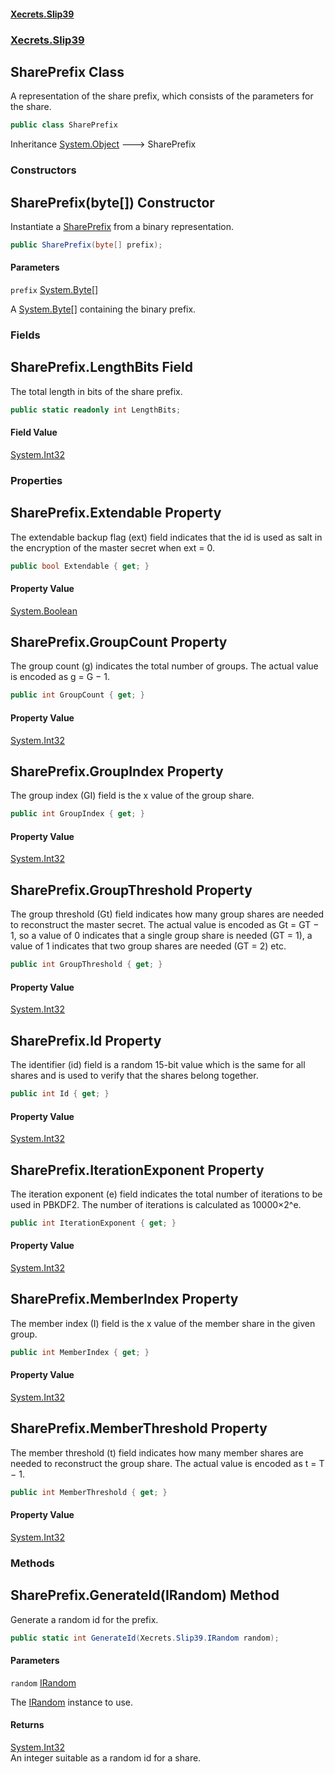 #### [Xecrets.Slip39](index.md 'index')
### [Xecrets.Slip39](Xecrets.Slip39.md 'Xecrets.Slip39')

## SharePrefix Class

A representation of the share prefix, which consists of the parameters for the share.

```csharp
public class SharePrefix
```

Inheritance [System.Object](https://docs.microsoft.com/en-us/dotnet/api/System.Object 'System.Object') &#129106; SharePrefix
### Constructors

<a name='Xecrets.Slip39.SharePrefix.SharePrefix(byte[])'></a>

## SharePrefix(byte[]) Constructor

Instantiate a [SharePrefix](Xecrets.Slip39.SharePrefix.md 'Xecrets.Slip39.SharePrefix') from a binary representation.

```csharp
public SharePrefix(byte[] prefix);
```
#### Parameters

<a name='Xecrets.Slip39.SharePrefix.SharePrefix(byte[]).prefix'></a>

`prefix` [System.Byte](https://docs.microsoft.com/en-us/dotnet/api/System.Byte 'System.Byte')[[]](https://docs.microsoft.com/en-us/dotnet/api/System.Array 'System.Array')

A [System.Byte](https://docs.microsoft.com/en-us/dotnet/api/System.Byte 'System.Byte')[] containing the binary prefix.
### Fields

<a name='Xecrets.Slip39.SharePrefix.LengthBits'></a>

## SharePrefix.LengthBits Field

The total length in bits of the share prefix.

```csharp
public static readonly int LengthBits;
```

#### Field Value
[System.Int32](https://docs.microsoft.com/en-us/dotnet/api/System.Int32 'System.Int32')
### Properties

<a name='Xecrets.Slip39.SharePrefix.Extendable'></a>

## SharePrefix.Extendable Property

The extendable backup flag (ext) field indicates that the id is used as
salt in the encryption of the master secret when ext = 0.

```csharp
public bool Extendable { get; }
```

#### Property Value
[System.Boolean](https://docs.microsoft.com/en-us/dotnet/api/System.Boolean 'System.Boolean')

<a name='Xecrets.Slip39.SharePrefix.GroupCount'></a>

## SharePrefix.GroupCount Property

The group count (g) indicates the total number of groups. The actual value is encoded as g = G − 1.

```csharp
public int GroupCount { get; }
```

#### Property Value
[System.Int32](https://docs.microsoft.com/en-us/dotnet/api/System.Int32 'System.Int32')

<a name='Xecrets.Slip39.SharePrefix.GroupIndex'></a>

## SharePrefix.GroupIndex Property

The group index (GI) field is the x value of the group share.

```csharp
public int GroupIndex { get; }
```

#### Property Value
[System.Int32](https://docs.microsoft.com/en-us/dotnet/api/System.Int32 'System.Int32')

<a name='Xecrets.Slip39.SharePrefix.GroupThreshold'></a>

## SharePrefix.GroupThreshold Property

The group threshold (Gt) field indicates how many group shares are needed to reconstruct the master secret. The
actual value is encoded as Gt = GT − 1, so a value of 0 indicates that a single group share is needed (GT = 1),
a value of 1 indicates that two group shares are needed (GT = 2) etc.

```csharp
public int GroupThreshold { get; }
```

#### Property Value
[System.Int32](https://docs.microsoft.com/en-us/dotnet/api/System.Int32 'System.Int32')

<a name='Xecrets.Slip39.SharePrefix.Id'></a>

## SharePrefix.Id Property

The identifier (id) field is a random 15-bit value which is the same for all shares and is used to verify that
the shares belong together.

```csharp
public int Id { get; }
```

#### Property Value
[System.Int32](https://docs.microsoft.com/en-us/dotnet/api/System.Int32 'System.Int32')

<a name='Xecrets.Slip39.SharePrefix.IterationExponent'></a>

## SharePrefix.IterationExponent Property

The iteration exponent (e) field indicates the total number of iterations to be used in PBKDF2. The number of
iterations is calculated as 10000×2^e.

```csharp
public int IterationExponent { get; }
```

#### Property Value
[System.Int32](https://docs.microsoft.com/en-us/dotnet/api/System.Int32 'System.Int32')

<a name='Xecrets.Slip39.SharePrefix.MemberIndex'></a>

## SharePrefix.MemberIndex Property

The member index (I) field is the x value of the member share in the given group.

```csharp
public int MemberIndex { get; }
```

#### Property Value
[System.Int32](https://docs.microsoft.com/en-us/dotnet/api/System.Int32 'System.Int32')

<a name='Xecrets.Slip39.SharePrefix.MemberThreshold'></a>

## SharePrefix.MemberThreshold Property

The member threshold (t) field indicates how many member shares are needed to reconstruct the group share. The
actual value is encoded as t = T − 1.

```csharp
public int MemberThreshold { get; }
```

#### Property Value
[System.Int32](https://docs.microsoft.com/en-us/dotnet/api/System.Int32 'System.Int32')
### Methods

<a name='Xecrets.Slip39.SharePrefix.GenerateId(Xecrets.Slip39.IRandom)'></a>

## SharePrefix.GenerateId(IRandom) Method

Generate a random id for the prefix.

```csharp
public static int GenerateId(Xecrets.Slip39.IRandom random);
```
#### Parameters

<a name='Xecrets.Slip39.SharePrefix.GenerateId(Xecrets.Slip39.IRandom).random'></a>

`random` [IRandom](Xecrets.Slip39.md#Xecrets.Slip39.IRandom 'Xecrets.Slip39.IRandom')

The [IRandom](Xecrets.Slip39.md#Xecrets.Slip39.IRandom 'Xecrets.Slip39.IRandom') instance to use.

#### Returns
[System.Int32](https://docs.microsoft.com/en-us/dotnet/api/System.Int32 'System.Int32')  
An integer suitable as a random id for a share.
